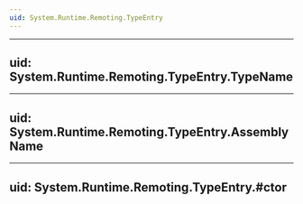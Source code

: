 ```yaml
---
uid: System.Runtime.Remoting.TypeEntry
---
```


---
uid: System.Runtime.Remoting.TypeEntry.TypeName
---

---
uid: System.Runtime.Remoting.TypeEntry.AssemblyName
---

---
uid: System.Runtime.Remoting.TypeEntry.#ctor
---
